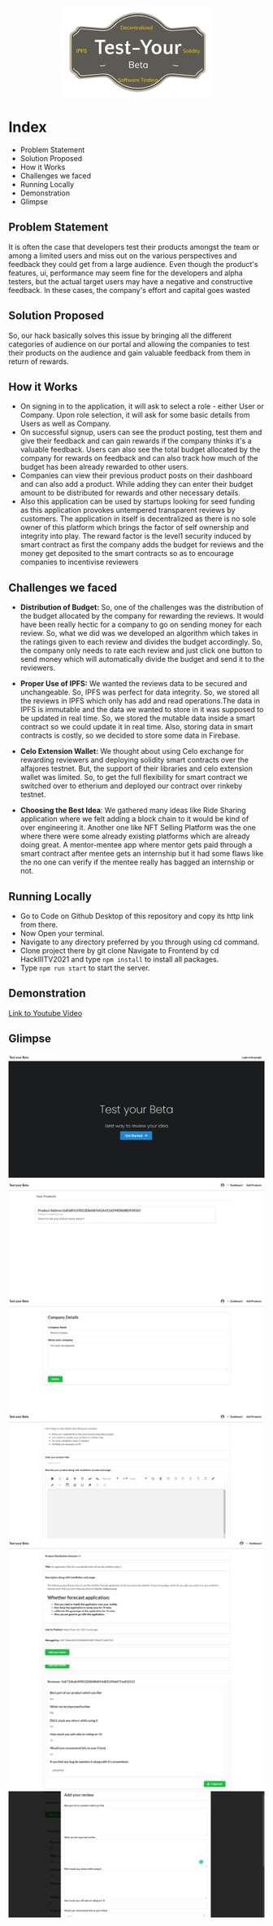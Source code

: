 <p align="center">
<img src="public/images/beta_logo.png" align="center"></img>
</p>

# Index
- Problem Statement
- Solution Proposed
- How it Works
- Challenges we faced
- Running Locally
- Demonstration
- Glimpse

## Problem Statement
It is often the case that developers test their products amongst the team or among a limited users and miss out on the various perspectives and feedback they could get from a large audience. Even though the product's features, ui, performance may seem fine for the developers and alpha testers, but the actual target users may have a negative and constructive feedback. In these cases, the company's effort and capital goes wasted

## Solution Proposed
So, our hack basically solves this issue by bringing all the different categories of audience on our portal and allowing the companies to test their products on the audience and gain valuable feedback from them in return of rewards.

## How it Works
- On signing in to the application, it will ask to select a role - either User or Company. Upon role selection, it will ask for some basic details from Users as well as Company.
- On successful signup, users can see the product posting, test them and give their feedback and can gain rewards if the company thinks it's a valuable feedback. Users can also see the total budget allocated by the company for rewards on feedback and can also track how much of the budget has been already rewarded to other users.
- Companies can view their previous product posts on their dashboard and can also add a product. While adding they can enter their budget amount to be distributed for rewards and other necessary details.
- Also this application can be used by startups looking for seed funding as this application provokes untempered transparent reviews by customers. The application in itself is decentralized as there is no sole owner of this platform which brings the factor of self ownership and integrity into play. The reward factor is the level1 security induced by smart contract as first the company adds the budget for reviews and the money get deposited to the smart contracts so as to encourage companies to incentivise reviewers

## Challenges we faced
- **Distribution of Budget:**  So, one of the challenges was the distribution of the budget allocated by the company for rewarding the reviews. It would have been really hectic for a company to go on sending money for each review. So, what we did was we developed an algorithm which takes in the ratings given to each review and divides the budget accordingly. So, the company only needs to rate each review and just click one button to send money which will automatically divide the budget and send it to the reviewers.

- **Proper Use of IPFS:** We wanted the reviews data to be secured and unchangeable. So, IPFS was perfect for data integrity. So, we stored all the reviews in IPFS which only has add and read operations.The data in IPFS is immutable and the data we wanted to store in it was supposed to be updated in real time. So, we stored the mutable data inside a smart contract so we could update it in real time. Also, storing data in smart contracts is costly, so we decided to store some data in Firebase.

- **Celo Extension Wallet:** We thought about using Celo exchange for rewarding reviewers and deploying solidity smart contracts over the alfajores testnet. But, the support of their libraries and celo extension wallet was limited. So, to get the full flexibility for smart contract we switched over to etherium and deployed our contract over rinkeby testnet.

- **Choosing the Best Idea**: We gathered many ideas like Ride Sharing application where we felt adding a block chain to it would be kind of over engineering it. Another one like NFT Selling Platform was the one where there were some already existing platforms which are already doing great. A mentor-mentee app where mentor gets paid through a smart contract after mentee gets an internship but it had some flaws like the no one can verify if the mentee really has bagged an internship or not.



## Running Locally
- Go to Code on Github Desktop of this repository and copy its http link from there.
- Now Open your terminal.
- Navigate to any directory preferred by you through using cd command.
- Clone project there by git clone <url copied>
Navigate to Frontend by cd HackIIITV2021 and type `npm install` to install all packages.
- Type `npm run start` to start the server.


## Demonstration
<a href="https://www.youtube.com/watch?v=adbtcexU0IY">Link to Youtube Video</a>

## Glimpse
<kbd>
<img src="public/images/first.png" align="center"></img>
</kbd>
<kbd>
<img src="public/images/second.png" align="center"></img>
</kbd>
<kbd>
<img src="public/images/third.png" align="center"></img>
</kbd>
<kbd>
<img src="public/images/fourth.png" align="center"></img>
</kbd>
<kbd>
<img src="public/images/fifth.png" align="center"></img>
</kbd>
<kbd>
<img src="public/images/sixth.png" align="center"></img>
</kbd>
<kbd>
<img src="public/images/seventh.png" align="center"></img>
</kbd>


